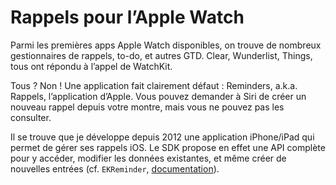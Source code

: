 # Rappels pour l’Apple Watch

Parmi les premières apps Apple Watch disponibles, on trouve de nombreux gestionnaires de rappels, to-do, et autres GTD. Clear, Wunderlist, Things, tous ont répondu à l’appel de WatchKit. 

Tous ? Non ! Une application fait clairement défaut : Reminders, a.k.a. Rappels, l’application d’Apple. Vous pouvez demander à Siri de créer un nouveau rappel depuis votre montre, mais vous ne pouvez pas les consulter.

Il se trouve que je développe depuis 2012 une application iPhone/iPad qui permet de gérer ses rappels iOS. Le SDK propose en effet une API complète pour y accéder, modifier les données existantes, et même créer de nouvelles entrées (cf. `EKReminder`, [documentation](https://developer.apple.com/library/prerelease/ios/documentation/EventKit/Reference/EKReminderClassRef/index.html)). 
